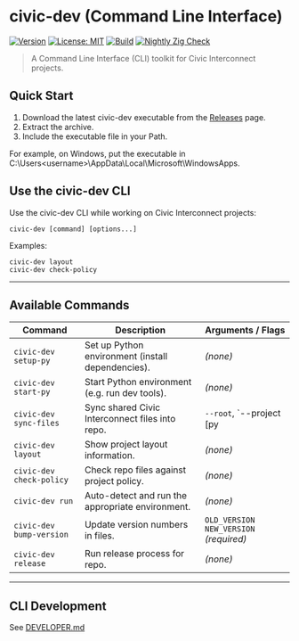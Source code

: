 # civic-dev (Command Line Interface)

[![Version](https://img.shields.io/badge/version-v0.0.7-blue)](https://github.com/civic-interconnect/civic-dev/releases)
[![License: MIT](https://img.shields.io/badge/license-MIT-green.svg)](https://opensource.org/licenses/MIT)
[![Build](https://github.com/civic-interconnect/civic-dev/actions/workflows/build.yml/badge.svg)](https://github.com/civic-interconnect/civic-dev/actions/workflows/build.yml)
[![Nightly Zig Check](https://github.com/civic-interconnect/civic-dev/actions/workflows/zig_check.yml/badge.svg)](https://github.com/civic-interconnect/civic-dev/actions/workflows/zig_check.yml)

> A Command Line Interface (CLI) toolkit for Civic Interconnect projects.

## Quick Start

1. Download the latest civic-dev executable from the [Releases](https://github.com/civic-interconnect/civic-dev/releases/) page.
2. Extract the archive.
3. Include the executable file in your Path.

For example, on Windows, put the executable in C:\Users\<username>\AppData\Local\Microsoft\WindowsApps.


## Use the civic-dev CLI

Use the civic-dev CLI while working on Civic Interconnect projects:

```shell
civic-dev [command] [options...]
```

Examples:
```shell
civic-dev layout
civic-dev check-policy
```

---

## Available Commands

| Command                  | Description                                       | Arguments / Flags |
| ------------------------ | ------------------------------------------------- | ------------------|
| `civic-dev setup-py`     | Set up Python environment (install dependencies). | *(none)*          |
| `civic-dev start-py`     | Start Python environment (e.g. run dev tools).    | *(none)*          |
| `civic-dev sync-files`   | Sync shared Civic Interconnect files into repo.   | `--root`, `--project [py|pwa]` (optional) |
| `civic-dev layout`       | Show project layout information.                  | *(none)*          |
| `civic-dev check-policy` | Check repo files against project policy.          | *(none)*          |
| `civic-dev run`          | Auto-detect and run the appropriate environment.  | *(none)*          |
| `civic-dev bump-version` | Update version numbers in files.                  | `OLD_VERSION` `NEW_VERSION` *(required)* |
| `civic-dev release`      | Run release process for repo.                     | *(none)*          |

---

## CLI Development

See [DEVELOPER.md](./DEVELOPER.md)
